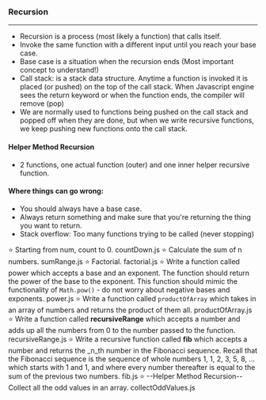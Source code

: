 ### Recursion
---
- Recursion is a process (most likely a function) that calls itself.
- Invoke the same function with a different input until you reach your base case.
- Base case is a situation when the recursion ends (Most important concept to understand!)
- Call stack: is a stack data structure. Anytime a function is invoked it is placed (or pushed) on the top of the call stack. When Javascript engine sees the return keyword or when the function ends, the compiler will remove (pop)
- We are normally used to functions being pushed on the call stack and popped off when they are done, but when we write recursive functions, we keep pushing new functions onto the call stack.

#### Helper Method Recursion
- 2 functions, one actual function (outer) and one inner helper recursive function.



#### Where things can go wrong:
- You should always have a base case. 
- Always return something and make sure that you're returning the thing you want to return.
- Stack overflow: Too many functions trying to be called (never stopping)

:star: Starting from num, count to 0. countDown.js
:star: Calculate the sum of n numbers. sumRange.js
:star: Factorial. factorial.js
:star: Write a function called power which accepts a base and an exponent. The function should return the power of the base to the exponent. This function should mimic the functionality of `Math.pow()` - do not worry about negative bases and exponents. power.js
:star: Write a function called `productOfArray` which takes in an array of numbers and returns the product of them all. productOfArray.js
:star: Write a function called  **recursiveRange**  which accepts a number and adds up all the numbers from 0 to the number passed to the function. recursiveRange.js
:star: Write a recursive function called **fib** which accepts a number and returns the _n_th number in the Fibonacci sequence. Recall that the Fibonacci sequence is the sequence of whole numbers 1, 1, 2, 3, 5, 8, ... which starts with 1 and 1, and where every number thereafter is equal to the sum of the previous two numbers. fib.js
:star: --Helper Method Recursion-- Collect all the odd values in an array. collectOddValues.js
